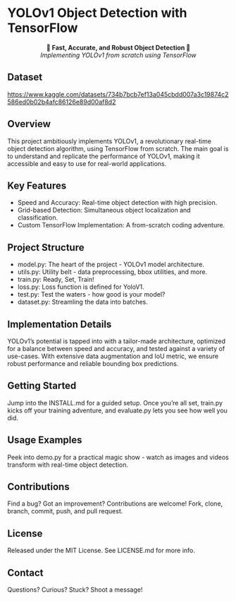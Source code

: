 # YOLOv1 Object Detection with TensorFlow

<p align="center">
  <b>🚀 Fast, Accurate, and Robust Object Detection 🚀</b><br>
  <i>Implementing YOLOv1 from scratch using TensorFlow</i>
</p>

## Dataset
https://www.kaggle.com/datasets/734b7bcb7ef13a045cbdd007a3c19874c2586ed0b02b4afc86126e89d00af8d2

## Overview
This project ambitiously implements YOLOv1, a revolutionary real-time object detection algorithm, using TensorFlow from scratch. The main goal is to understand and replicate the performance of YOLOv1, making it accessible and easy to use for real-world applications.

## Key Features
* Speed and Accuracy: Real-time object detection with high precision.
* Grid-based Detection: Simultaneous object localization and classification.
* Custom TensorFlow Implementation: A from-scratch coding adventure.

## Project Structure
* model.py: The heart of the project - YOLOv1 model architecture.
* utils.py: Utility belt - data preprocessing, bbox utilities, and more.
* train.py: Ready, Set, Train!
* loss.py: Loss function is defined for YoloV1.
* test.py: Test the waters - how good is your model?
* dataset.py: Streamling the data into batches.

## Implementation Details
YOLOv1’s potential is tapped into with a tailor-made architecture, optimized for a balance between speed and accuracy, and tested against a variety of use-cases. With extensive data augmentation and IoU metric, we ensure robust performance and reliable bounding box predictions.

## Getting Started
Jump into the INSTALL.md for a guided setup. Once you’re all set, train.py kicks off your training adventure, and evaluate.py lets you see how well you did.

## Usage Examples
Peek into demo.py for a practical magic show - watch as images and videos transform with real-time object detection.

## Contributions
Find a bug? Got an improvement? Contributions are welcome! Fork, clone, branch, commit, push, and pull request.

## License
Released under the MIT License. See LICENSE.md for more info.

## Contact
Questions? Curious? Stuck? Shoot a message!

